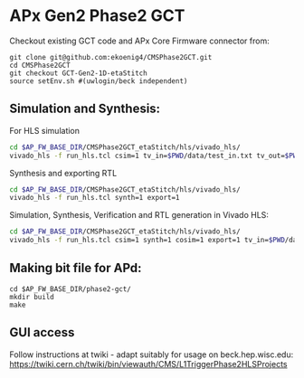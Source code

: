 # APx Gen2 Phase2 GCT

Checkout existing GCT code and APx Core Firmware connector from:
```
git clone git@github.com:ekoenig4/CMSPhase2GCT.git
cd CMSPhase2GCT
git checkout GCT-Gen2-1D-etaStitch
source setEnv.sh #(uwlogin/beck independent)
```

## Simulation and Synthesis:

For HLS simulation
```bash
cd $AP_FW_BASE_DIR/CMSPhase2GCT_etaStitch/hls/vivado_hls/
vivado_hls -f run_hls.tcl csim=1 tv_in=$PWD/data/test_in.txt tv_out=$PWD/data/test_out.txt tv_ref=$PWD/data/test_out_ref.txt
```

Synthesis and exporting RTL
```bash
cd $AP_FW_BASE_DIR/CMSPhase2GCT_etaStitch/hls/vivado_hls/
vivado_hls -f run_hls.tcl synth=1 export=1

```
Simulation, Synthesis, Verification and RTL generation in Vivado HLS:
```bash
cd $AP_FW_BASE_DIR/CMSPhase2GCT_etaStitch/hls/vivado_hls/
vivado_hls -f run_hls.tcl csim=1 synth=1 cosim=1 export=1 tv_in=$PWD/data/test_in.txt tv_out=$PWD/data/test_out.txt tv_ref=$PWD/data/test_out_ref.txt
```

## Making bit file for APd:
```
cd $AP_FW_BASE_DIR/phase2-gct/
mkdir build
make
```

## GUI access
 
Follow instructions at twiki - adapt suitably for usage on beck.hep.wisc.edu:
https://twiki.cern.ch/twiki/bin/viewauth/CMS/L1TriggerPhase2HLSProjects
